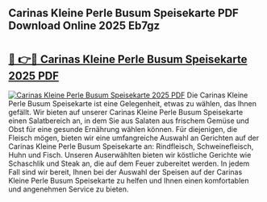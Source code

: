 ## Carinas Kleine Perle Busum Speisekarte PDF Download Online 2025 Eb7gz

# <h2><a href="http://gcb41y.nevu.top/?p=Carinas+Kleine+Perle+Busum+Speisekarte">🔗 👉🔴 Carinas Kleine Perle Busum Speisekarte 2025 PDF</a></h2>

[![Carinas Kleine Perle Busum Speisekarte 2025 PDF](https://i.imgur.com/dBaPXMq.png)](http://gcb41y.nevu.top/?p=Carinas+Kleine+Perle+Busum+Speisekarte)
Die Carinas Kleine Perle Busum Speisekarte ist eine Gelegenheit, etwas zu wählen, das Ihnen gefällt. Wir bieten auf unserer Carinas Kleine Perle Busum Speisekarte einen Salatbereich an, in dem Sie aus Salaten aus frischem Gemüse und Obst für eine gesunde Ernährung wählen können. Für diejenigen, die Fleisch mögen, bieten wir eine umfangreiche Auswahl an Gerichten auf der Carinas Kleine Perle Busum Speisekarte an: Rindfleisch, Schweinefleisch, Huhn und Fisch. Unseren Auserwählten bieten wir köstliche Gerichte wie Schaschlik und Steak an, die auf dem Feuer zubereitet werden. In jedem Fall sind wir bereit, Ihnen bei der Auswahl der Speisen auf der Carinas Kleine Perle Busum Speisekarte zu helfen und Ihnen einen komfortablen und angenehmen Service zu bieten.
